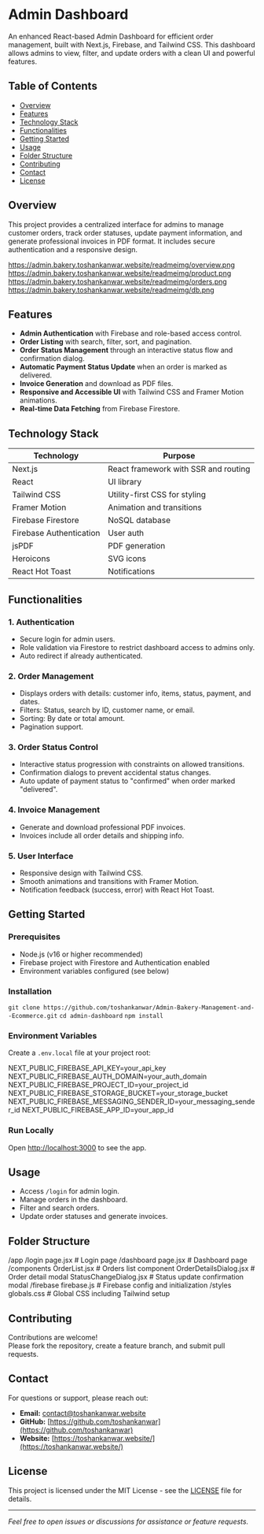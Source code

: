 # Admin Dashboard

An enhanced React-based Admin Dashboard for efficient order management, built with Next.js, Firebase, and Tailwind CSS. This dashboard allows admins to view, filter, and update orders with a clean UI and powerful features.

## Table of Contents

- [Overview](#overview)  
- [Features](#features)  
- [Technology Stack](#technology-stack)  
- [Functionalities](#functionalities)  
- [Getting Started](#getting-started)  
- [Usage](#usage)  
- [Folder Structure](#folder-structure)  
- [Contributing](#contributing)  
- [Contact](#contact)  
- [License](#license)  

## Overview

This project provides a centralized interface for admins to manage customer orders, track order statuses, update payment information, and generate professional invoices in PDF format. It includes secure authentication and a responsive design.

https://admin.bakery.toshankanwar.website/readmeimg/overview.png
https://admin.bakery.toshankanwar.website/readmeimg/product.png
https://admin.bakery.toshankanwar.website/readmeimg/orders.png
https://admin.bakery.toshankanwar.website/readmeimg/db.png


## Features

- **Admin Authentication** with Firebase and role-based access control.  
- **Order Listing** with search, filter, sort, and pagination.  
- **Order Status Management** through an interactive status flow and confirmation dialog.  
- **Automatic Payment Status Update** when an order is marked as delivered.  
- **Invoice Generation** and download as PDF files.  
- **Responsive and Accessible UI** with Tailwind CSS and Framer Motion animations.  
- **Real-time Data Fetching** from Firebase Firestore.  

## Technology Stack

| Technology              | Purpose                              |
| ----------------------- | ---------------------------------- |
| Next.js                 | React framework with SSR and routing |
| React                   | UI library                         |
| Tailwind CSS            | Utility-first CSS for styling      |
| Framer Motion           | Animation and transitions          |
| Firebase Firestore      | NoSQL database                     |
| Firebase Authentication | User auth                         |
| jsPDF                   | PDF generation                     |
| Heroicons               | SVG icons                         |
| React Hot Toast         | Notifications                     |

## Functionalities

### 1. Authentication

- Secure login for admin users.  
- Role validation via Firestore to restrict dashboard access to admins only.  
- Auto redirect if already authenticated.

### 2. Order Management

- Displays orders with details: customer info, items, status, payment, and dates.  
- Filters: Status, search by ID, customer name, or email.  
- Sorting: By date or total amount.  
- Pagination support.

### 3. Order Status Control

- Interactive status progression with constraints on allowed transitions.  
- Confirmation dialogs to prevent accidental status changes.  
- Auto update of payment status to "confirmed" when order marked "delivered".

### 4. Invoice Management

- Generate and download professional PDF invoices.  
- Invoices include all order details and shipping info.

### 5. User Interface

- Responsive design with Tailwind CSS.  
- Smooth animations and transitions with Framer Motion.  
- Notification feedback (success, error) with React Hot Toast.

## Getting Started

### Prerequisites

- Node.js (v16 or higher recommended)  
- Firebase project with Firestore and Authentication enabled  
- Environment variables configured (see below)

### Installation

```git clone https://github.com/toshankanwar/Admin-Bakery-Management-and--Ecommerce.git```
```cd admin-dashboard```
```npm install```

### Environment Variables

Create a `.env.local` file at your project root:

NEXT_PUBLIC_FIREBASE_API_KEY=your_api_key
NEXT_PUBLIC_FIREBASE_AUTH_DOMAIN=your_auth_domain
NEXT_PUBLIC_FIREBASE_PROJECT_ID=your_project_id
NEXT_PUBLIC_FIREBASE_STORAGE_BUCKET=your_storage_bucket
NEXT_PUBLIC_FIREBASE_MESSAGING_SENDER_ID=your_messaging_sender_id
NEXT_PUBLIC_FIREBASE_APP_ID=your_app_id

### Run Locally


Open [http://localhost:3000](http://localhost:3000) to see the app.

## Usage

- Access `/login` for admin login.  
- Manage orders in the dashboard.  
- Filter and search orders.  
- Update order statuses and generate invoices.

## Folder Structure
/app
/login
page.jsx # Login page
/dashboard
page.jsx # Dashboard page
/components
OrderList.jsx # Orders list component
OrderDetailsDialog.jsx # Order detail modal
StatusChangeDialog.jsx # Status update confirmation modal
/firebase
firebase.js # Firebase config and initialization
/styles
globals.css # Global CSS including Tailwind setup


## Contributing

Contributions are welcome!  
Please fork the repository, create a feature branch, and submit pull requests.

## Contact

For questions or support, please reach out:

- **Email:** contact@toshankanwar.website
- **GitHub:** [https://github.com/toshankanwar](https://github.com/toshankanwar)  
- **Website:** [https://toshankanwar.website/](https://toshankanwar.website/)  

## License

This project is licensed under the MIT License - see the [LICENSE](LICENSE) file for details.

---

*Feel free to open issues or discussions for assistance or feature requests.*

